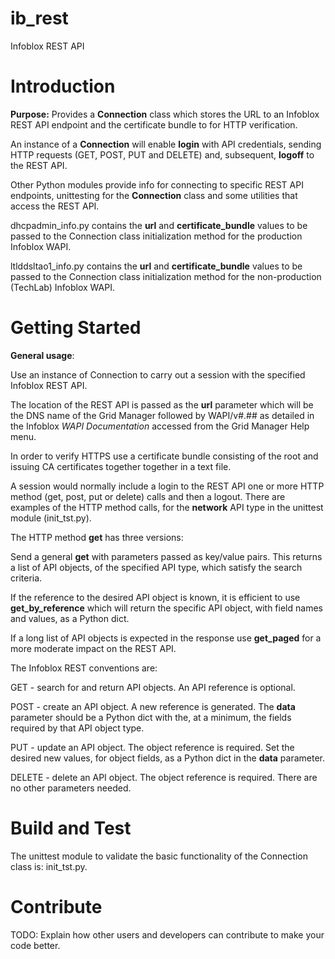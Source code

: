 # ib_rest
Infoblox REST API
# Introduction 
**Purpose:**
Provides a **Connection** class which stores the URL to an Infoblox REST API endpoint and the certificate bundle to for HTTP verification.

An instance of a **Connection** will enable **login** with API credentials, sending HTTP requests (GET, POST, PUT and DELETE) and, subsequent, **logoff** to the REST API.

Other Python modules provide info for connecting to specific REST API endpoints, unittesting for the **Connection** class and some utilities that access the REST API.

dhcpadmin_info.py contains the **url** and **certificate_bundle** values to be passed to the Connection class initialization method for the production Infoblox WAPI.

ltlddsltao1_info.py contains the **url** and **certificate_bundle** values to be passed to the Connection class initialization method for the non-production (TechLab) Infoblox WAPI.

# Getting Started
**General usage**:

Use an instance of Connection to carry out a session with the specified Infoblox REST API.

The location of the REST API is passed as the **url** parameter which will be the DNS name of
the Grid Manager followed by WAPI/v#.## as detailed in the Infoblox *WAPI Documentation* accessed
from the Grid Manager Help menu.

In order to verify HTTPS use a certificate bundle consisting of the root and issuing CA certificates
together together in a text file.

A session would normally include a login to the REST API one or more HTTP method (get, post, put or
delete) calls and then a logout. There are examples of the HTTP method calls, for the **network** API
type in the unittest module (init_tst.py).

The HTTP method **get** has three versions:

Send a general **get** with parameters passed as key/value pairs. This returns a list of API objects,
of the specified API type, which satisfy the search criteria.

If the reference to the desired API object is known, it is efficient to use **get_by_reference** which
will return the specific API object, with field names and values, as a Python dict.

If a long list of API objects is expected in the response use **get_paged** for a more moderate impact
on the REST API.

The Infoblox REST conventions are: 

GET - search for and return API objects. An API reference is optional.

POST - create an API object.  A new reference is generated. The **data** parameter should be a Python
dict with the, at a minimum, the fields required by that API object type.

PUT - update an API object. The object reference is required.  Set the desired new values, for object
fields, as a Python dict in the **data** parameter.

DELETE - delete an API object. The object reference is required.  There are no other parameters needed.


# Build and Test
The unittest module to validate the basic functionality of the Connection class is:  init_tst.py.

# Contribute
TODO: Explain how other users and developers can contribute to make your code better. 
